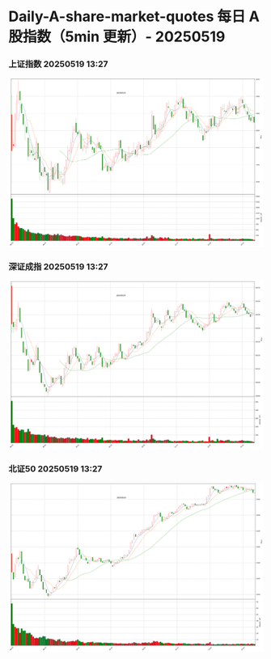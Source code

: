 
# Daily-A-share-market-quotes 每日 A 股指数（5min 更新）- 20250519

### 上证指数 20250519 13:27
![](./fig/2025/5/20250519-sh000001.png)

### 深证成指 20250519 13:27
![](./fig/2025/5/20250519-sz399001.png)

### 北证50 20250519 13:27
![](./fig/2025/5/20250519-bj899050.png)
